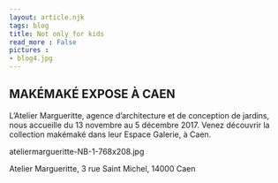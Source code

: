```yaml
---
layout: article.njk
tags: blog
title: Not only for kids
read_more : False
pictures :
- blog4.jpg
---
```

## MAKÉMAKÉ EXPOSE À CAEN
L’Atelier Margueritte, agence d’architecture et de conception de jardins, nous accueille du 13 novembre au 5 décembre 2017. Venez découvrir la collection makémaké dans leur Espace Galerie, à Caen.

ateliermargueritte-NB-1-768x208.jpg

Atelier Margueritte,
3 rue Saint Michel, 14000 Caen
